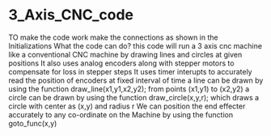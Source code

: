 # 3_Axis_CNC_code
TO make the code work make the connections as shown in the Initializations
What the code can do?
this code will run a 3 axis cnc machine like a conventional CNC machine by drawing lines and circles at given positions
It also uses analog encoders along with stepper motors to compensate for loss in stepper steps
It uses timer interupts to accurately read the position of encoders at fixed interval of time
a line can be drawn by using the function draw_line(x1,y1,x2,y2); from points (x1,y1) to (x2,y2)
a circle can be drawn by using the function draw_circle(x,y,r); which draws a circle with center as (x,y) and radius r
We can position the end effecter accurately to any co-ordinate on the Machine by using the function goto_func(x,y) 

